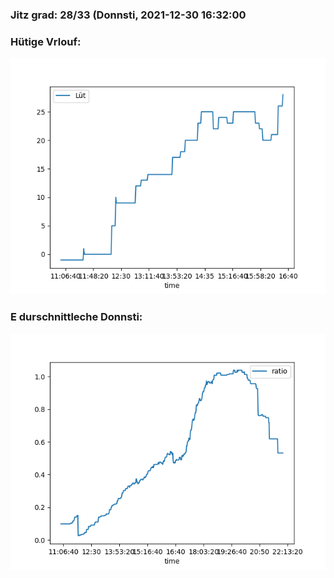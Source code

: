 ### Jitz grad: 28/33 (Donnsti, 2021-12-30 16:32:00

### Hütige Vrlouf:
![Graph](Today.png)

### E durschnittleche Donnsti:
![Graph](Donnsti.png)